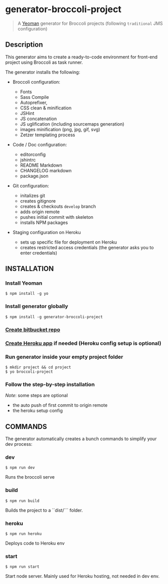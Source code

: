 # generator-broccoli-project

> A [Yeoman](http://yeoman.io/) generator for Broccoli projects (following `traditional` JMS configuration)

## Description

This generator aims to create a ready-to-code environment for front-end project using Broccoli as task runner.

The generator installs the following:  
- Broccoli configuration:  
  - Fonts  
  - Sass Compile  
  - Autoprefixer,  
  - CSS clean & minification  
  - JSHint  
  - JS concatenation  
  - JS uglification (including sourcemaps generation)  
  - images minification (png, jpg, gif, svg)  
  - Zetzer templating process  

- Code / Doc configuration:  
  - editorconfig  
  - jshintrc  
  - README Markdown  
  - CHANGELOG markdown  
  - package.json  

- Git configuration:  
  - initalizes git  
  - creates gitignore  
  - creates & checkouts `develop` branch  
  - adds origin remote  
  - pushes initial commit with skeleton  
  - installs NPM packages  

- Staging configuration on Heroku
  - sets up specific file for deployment on Heroku  
  - creates restricted access credentials (the generator asks you to enter credentials)


## INSTALLATION

### Install Yeoman  
```shell
$ npm install -g yo
```

### Install generator globally  
```shell
$ npm install -g generator-broccoli-project
```

### [Create bitbucket repo](https://bitbucket.org/repo/create)

### [Create Heroku app](https://dashboard.heroku.com/new) if needed (Heroku config setup is optional)

### Run generator inside your empty project folder  
```shell
$ mkdir project && cd project
$ yo broccoli-project
```

### Follow the step-by-step installation

*Note*: some steps are optional  
- the auto push of first commit to origin remote  
- the heroku setup config  


## COMMANDS

The generator automatically creates a bunch commands to simplify your dev process:

### dev
```shell
$ npm run dev
```

Runs the broccoli serve

### build
```shell
$ npm run build
```

Builds the project to a ``dist/``` folder.

### heroku
```shell
$ npm run heroku
```

Deploys code to Heroku env

### start
```shell
$ npm run start
```

Start node server. Mainly used for Heroku hosting, not needed in dev env.
